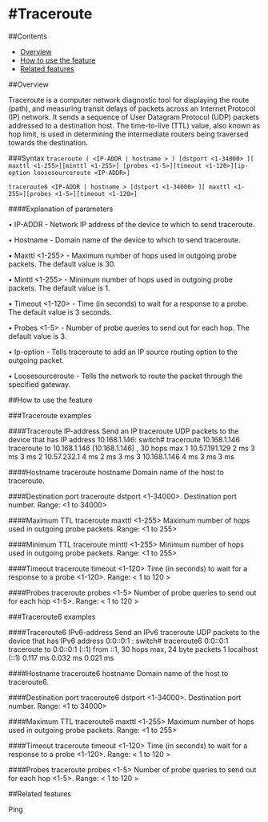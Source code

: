#Traceroute
======
##Contents
   - [Overview](#overview)
   - [How to use the feature](#how-to-use-the-feature)
   - [Related features](#related-features)

##Overview

Traceroute is a computer network diagnostic tool for displaying the route (path), and measuring transit delays of packets
across an Internet Protocol (IP) network.
It sends a sequence of User Datagram Protocol (UDP) packets addressed to a destination host.
The time-to-live (TTL) value, also known as hop limit, is used in determining the intermediate routers being traversed towards the destination.


###Syntax
`traceroute ( <IP-ADDR | hostname > ) [dstport <1-34000> ][ maxttl <1-255>][minttl <1-255>] [probes <1-5>][timeout <1-120>][ip-option loosesourceroute <IP-ADDR>]`

`traceroute6 <IP-ADDR | hostname > [dstport <1-34000> ][ maxttl <1-255>][probes <1-5>][timeout <1-120>]`

####Explanation of parameters

•	IP-ADDR - Network IP address of the device to which to send traceroute.

•	Hostname - Domain name of the device to which to send traceroute.

•	Maxttl <1-255> - Maximum number of hops used in outgoing probe packets. The default value is 30.

•	Minttl <1-255> - Minimum number of hops used in outgoing probe packets. The default value is 1.

•	Timeout <1-120> - Time (in seconds) to wait for a response to a probe. The default value is 3 seconds.

•	Probes <1-5> - Number of probe queries to send out for each hop. The default value is 3.

•	Ip-option - Tells traceroute to add an IP source routing option to the outgoing packet.

•	Loosesourceroute <IP-ADDR> - Tells the network to route the packet through the specified gateway.

##How to use the feature

###Traceroute examples

####Traceroute IP-address
    Send an IP traceroute UDP packets to the device that has IP address 10.168.1.146:
    switch# traceroute 10.168.1.146
    traceroute to 10.168.1.146 (10.168.1.146) , 30 hops max
    1 10.57.191.129 2 ms 3 ms 3 ms
    2 10.57.232.1 4 ms 2 ms 3 ms
    3 10.168.1.146 4 ms 3 ms 3 ms

####Hostname
    traceroute hostname
    Domain name of the host to traceroute.

####Destination port
    traceroute dstport <1-34000>.
    Destination port number.
    Range: <1 to 34000>

####Maximum TTL
    traceroute maxttl <1-255>
    Maximum number of hops used in outgoing probe packets.
    Range: <1 to 255>

####Minimum TTL
    traceroute minttl <1-255>
    Minimum number of hops used in outgoing probe packets.
    Range: <1 to 255>

####Timeout
    traceroute timeout <1-120>
    Time (in seconds) to wait for a response to a probe <1-120>.
    Range: < 1 to 120 >

####Probes
    traceroute probes <1-5>
    Number of probe queries to send out for each hop <1-5>.
    Range: < 1 to 120 >

###Traceroute6 examples

####Traceroute6 IPv6-address
    Send an IPv6 traceroute UDP packets to the device that has IPv6 address 0:0::0:1 :
    switch# traceroute6 0:0::0:1
    traceroute to 0:0::0:1 (::1) from ::1, 30 hops max, 24 byte packets
    1  localhost (::1)  0.117 ms  0.032 ms  0.021 ms

####Hostname
    traceroute6 hostname
    Domain name of the host to traceroute6.

####Destination port
    traceroute6 dstport <1-34000>.
    Destination port number.
    Range: <1 to 34000>

####Maximum TTL
    traceroute6 maxttl <1-255>
    Maximum number of hops used in outgoing probe packets.
    Range: <1 to 255>

####Timeout
    traceroute timeout <1-120>
    Time (in seconds) to wait for a response to a probe <1-120>.
    Range: < 1 to 120 >

####Probes
    traceroute probes <1-5>
    Number of probe queries to send out for each hop <1-5>.
    Range: < 1 to 120 >


##Related features

Ping

